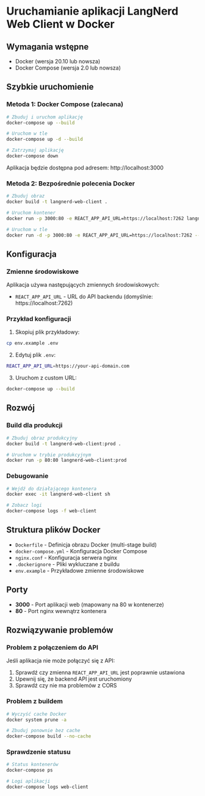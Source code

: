 # Uruchamianie aplikacji LangNerd Web Client w Docker

## Wymagania wstępne

- Docker (wersja 20.10 lub nowsza)
- Docker Compose (wersja 2.0 lub nowsza)

## Szybkie uruchomienie

### Metoda 1: Docker Compose (zalecana)

```bash
# Zbuduj i uruchom aplikację
docker-compose up --build

# Uruchom w tle
docker-compose up -d --build

# Zatrzymaj aplikację
docker-compose down
```

Aplikacja będzie dostępna pod adresem: http://localhost:3000

### Metoda 2: Bezpośrednie polecenia Docker

```bash
# Zbuduj obraz
docker build -t langnerd-web-client .

# Uruchom kontener
docker run -p 3000:80 -e REACT_APP_API_URL=https://localhost:7262 langnerd-web-client

# Uruchom w tle
docker run -d -p 3000:80 -e REACT_APP_API_URL=https://localhost:7262 --name langnerd-web-client langnerd-web-client
```

## Konfiguracja

### Zmienne środowiskowe

Aplikacja używa następujących zmiennych środowiskowych:

- `REACT_APP_API_URL` - URL do API backendu (domyślnie: https://localhost:7262)

### Przykład konfiguracji

1. Skopiuj plik przykładowy:
```bash
cp env.example .env
```

2. Edytuj plik `.env`:
```bash
REACT_APP_API_URL=https://your-api-domain.com
```

3. Uruchom z custom URL:
```bash
docker-compose up --build
```

## Rozwój

### Build dla produkcji

```bash
# Zbuduj obraz produkcyjny
docker build -t langnerd-web-client:prod .

# Uruchom w trybie produkcyjnym
docker run -p 80:80 langnerd-web-client:prod
```

### Debugowanie

```bash
# Wejdź do działającego kontenera
docker exec -it langnerd-web-client sh

# Zobacz logi
docker-compose logs -f web-client
```

## Struktura plików Docker

- `Dockerfile` - Definicja obrazu Docker (multi-stage build)
- `docker-compose.yml` - Konfiguracja Docker Compose
- `nginx.conf` - Konfiguracja serwera nginx
- `.dockerignore` - Pliki wykluczane z buildu
- `env.example` - Przykładowe zmienne środowiskowe

## Porty

- **3000** - Port aplikacji web (mapowany na 80 w kontenerze)
- **80** - Port nginx wewnątrz kontenera

## Rozwiązywanie problemów

### Problem z połączeniem do API

Jeśli aplikacja nie może połączyć się z API:

1. Sprawdź czy zmienna `REACT_APP_API_URL` jest poprawnie ustawiona
2. Upewnij się, że backend API jest uruchomiony
3. Sprawdź czy nie ma problemów z CORS

### Problem z buildem

```bash
# Wyczyść cache Docker
docker system prune -a

# Zbuduj ponownie bez cache
docker-compose build --no-cache
```

### Sprawdzenie statusu

```bash
# Status kontenerów
docker-compose ps

# Logi aplikacji
docker-compose logs web-client
```
